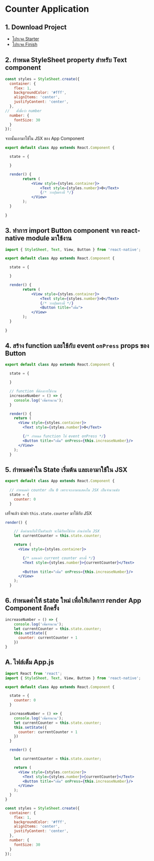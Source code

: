 
# Counter Application

## 1. Download Project

- [โปรเจค Starter](https://www.dropbox.com/s/fkr0h7v3qzcim4r/counter-starter.zip?dl=0)
- [โปรเจค Finish](https://www.dropbox.com/s/rxf2o45vidmturb/counter-finish.zip?dl=0)

## 2. กำหนด StyleSheet property สำหรับ Text component

```js
const styles = StyleSheet.create({
  container: {
    flex: 1,
    backgroundColor: '#fff',
    alignItems: 'center',
    justifyContent: 'center',
  },
//   ตั้งชื่อว่า number
  number: {
    fontSize: 30
  }
});
```

จากนั้นเอามาใช้ใน JSX ของ App Component

```jsx
export default class App extends React.Component {

  state = {

  }

  render() {
        return (
            <View style={styles.container}>
                <Text style={styles.number}>0</Text>
                {/* วางปุ่มตรงนี้ */}
            </View>
        );
  }
  
}
```

## 3. ทำการ import Button component จาก react-native module มาใช้งาน

```jsx
import { StyleSheet, Text, View, Button } from 'react-native';

export default class App extends React.Component {

  state = {

  }

  render() {
        return (
            <View style={styles.container}>
                <Text style={styles.number}>0</Text>
                {/* วางปุ่มตรงนี้ */}
                <Button title="เพิ่ม">
            </View>
        );
  }
  
}
```



## 4. สร้าง function และใช้กับ event `onPress` props ของ Button

```jsx
export default class App extends React.Component {

  state = {

  }

  // function ที่ต้องการใช้งาน
  increaseNumber = () => {
    console.log('เพิ่มจำนวน');
  }

  render() {
    return (
      <View style={styles.container}>
        <Text style={styles.number}>0</Text>

        {/* กำหนด function ให้ event onPress */}
        <Button title="เพิ่ม" onPress={this.increaseNumber}/>
      </View>
    );
  }
```

## 5. กำหนดค่าใน State เริ่มต้น และเอามาใช้ใน JSX

```jsx
export default class App extends React.Component {
  
  // กำหนดค่า counter เป็น 0 เพราะจะเอามาแสดงใน JSX เป็นจำนวนนับ
  state = {
    counter: 0
  }
```

เสร็จแล้ว นำค่า `this.state.counter` มาใช้กับ JSX 

```jsx
render() {

    // ดึงค่ามาเก็บไว้ในตัวแปร จะได้เรียกใช้ง่าย อ่านง่ายใน JSX
    let currentCounter = this.state.counter;

    return (
      <View style={styles.container}>

        {/* แสดงค่า current counter ตรงนี้ */}
        <Text style={styles.number}>{currentCounter}</Text>
        
        <Button title="เพิ่ม" onPress={this.increaseNumber}/>
      </View>
    );
  }
```

## 6. กำหนดค่าให้ state ใหม่ เพื่อให้เกิดการ render App Component อีกครั้ง

```jsx
increaseNumber = () => {
    console.log('เพิ่มจำนวน');
    let currentCounter = this.state.counter;
    this.setState({
      counter: currentCounter + 1
    })
} 
```

## A. ไฟล์เต็ม App.js 

```jsx
import React from 'react';
import { StyleSheet, Text, View, Button } from 'react-native';

export default class App extends React.Component {

  state = {
    counter: 0
  }

  increaseNumber = () => {
    console.log('เพิ่มจำนวน');
    let currentCounter = this.state.counter;
    this.setState({
      counter: currentCounter + 1
    })
  }

  render() {

    let currentCounter = this.state.counter;

    return (
      <View style={styles.container}>
        <Text style={styles.number}>{currentCounter}</Text>
        <Button title="เพิ่ม" onPress={this.increaseNumber}/>
      </View>
    );
  }
}

const styles = StyleSheet.create({
  container: {
    flex: 1,
    backgroundColor: '#fff',
    alignItems: 'center',
    justifyContent: 'center',
  },
  number: {
    fontSize: 30
  }
});

```
